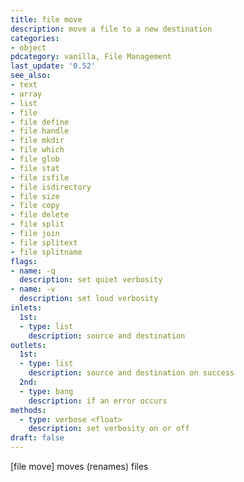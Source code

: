```yaml
---
title: file move
description: move a file to a new destination
categories:
- object
pdcategory: vanilla, File Management
last_update: '0.52'
see_also:
- text
- array
- list
- file
- file define
- file handle
- file mkdir
- file which
- file glob
- file stat
- file isfile
- file isdirectory
- file size
- file copy
- file delete
- file split
- file join
- file splitext
- file splitname
flags:
- name: -q
  description: set quiet verbosity
- name: -v
  description: set loud verbosity
inlets:
  1st:
  - type: list
    description: source and destination
outlets:
  1st:
  - type: list
    description: source and destination on success
  2nd:
  - type: bang
    description: if an error occurs
methods:
  - type: verbose <float>
    description: set verbosity on or off
draft: false
---
```

[file move] moves (renames) files
